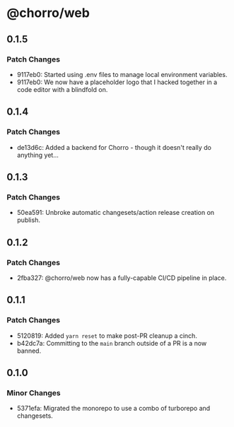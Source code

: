 # @chorro/web

## 0.1.5

### Patch Changes

- 9117eb0: Started using .env files to manage local environment variables.
- 9117eb0: We now have a placeholder logo that I hacked together in a code
  editor with a blindfold on.

## 0.1.4

### Patch Changes

- de13d6c: Added a backend for Chorro - though it doesn't really do anything
  yet...

## 0.1.3

### Patch Changes

- 50ea591: Unbroke automatic changesets/action release creation on publish.

## 0.1.2

### Patch Changes

- 2fba327: @chorro/web now has a fully-capable CI/CD pipeline in place.

## 0.1.1

### Patch Changes

- 5120819: Added `yarn reset` to make post-PR cleanup a cinch.
- b42dc7a: Committing to the `main` branch outside of a PR is a now banned.

## 0.1.0

### Minor Changes

- 5371efa: Migrated the monorepo to use a combo of turborepo and changesets.
